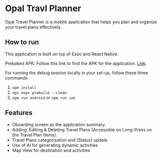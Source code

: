 # Opal Travl Planner

Opal Travel Planner is a mobile application that helps you plan and organize your travel plans effectively.

## How to run

This application is built on top of Expo and React Native.

Prebaked APK: Follow this link to find the APK for the application. [Link](https://drive.google.com/drive/folders/1eniZIs6db2nTXRHGYN_IEjdgmYt5jhLl).

For running the debug session locally in your set-up, follow these three commands:

1. `npm install`
2. `npx expo prebuild --clean`
3. `npm run android` or `npm run ios`

## Features

- Oboarding screen as the application summary
- Adding, Editing & Deleting Travel Plans (Accessible on Long-Press on the Travel Plan Items).
- Travel Plans categorization and (Status) update
- Use of AI for generating dynamic activities
- Map View for destination and activities
